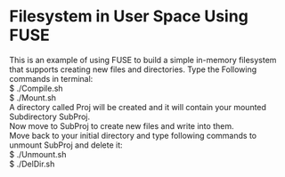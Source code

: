Filesystem in User Space Using FUSE
=======================================

This is an example of using FUSE to build a simple in-memory filesystem that supports creating new files and directories.
Type the Following commands in terminal: \
$ ./Compile.sh \
$ ./Mount.sh \
A directory called Proj will be created and it will contain your mounted Subdirectory SubProj. \
Now move to SubProj to create new files and write into them. \
Move back to your initial directory and type following commands to unmount SubProj and delete it: \
$ ./Unmount.sh \
$ ./DelDir.sh
